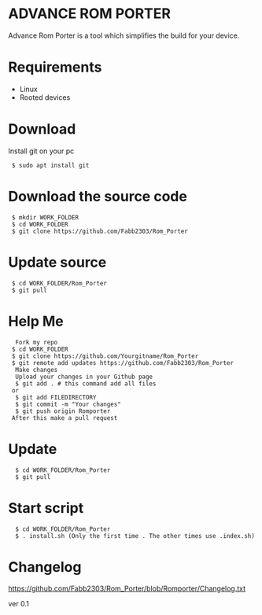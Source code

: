 # ADVANCE ROM PORTER


Advance Rom Porter is a tool which simplifies the build for your device.

# Requirements

- Linux
- Rooted devices

# Download

Install git on your pc

     $ sudo apt install git


# Download the source code

     $ mkdir WORK_FOLDER
     $ cd WORK_FOLDER
     $ git clone https://github.com/Fabb2303/Rom_Porter

# Update source
     $ cd WORK_FOLDER/Rom_Porter
     $ git pull

# Help Me

      Fork my repo
     $ cd WORK_FOLDER
     $ git clone https://github.com/Yourgitname/Rom_Porter
     $ git remote add updates https://github.com/Fabb2303/Rom_Porter
      Make changes
      Upload your changes in your Github page
      $ git add . # this command add all files
     or
      $ git add FILEDIRECTORY
      $ git commit -m "Your changes"
      $ git push origin Romporter
     After this make a pull request

# Update
      $ cd WORK_FOLDER/Rom_Porter
      $ git pull

# Start script
      $ cd WORK_FOLDER/Rom_Porter
      $ . install.sh (Only the first time . The other times use .index.sh)

# Changelog

https://github.com/Fabb2303/Rom_Porter/blob/Romporter/Changelog.txt

ver 0.1 
  